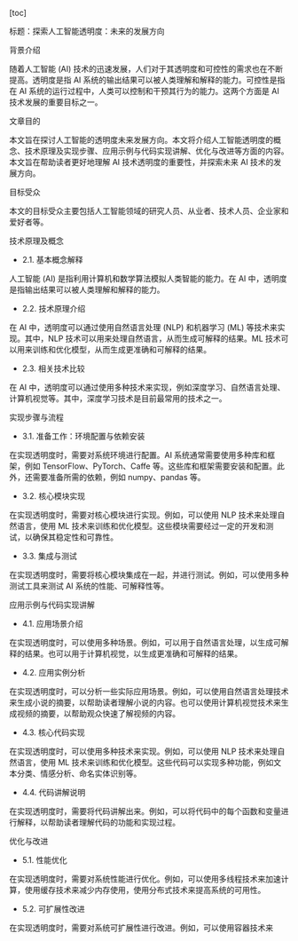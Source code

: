 
[toc]                    
                
                
标题：探索人工智能透明度：未来的发展方向

背景介绍

随着人工智能 (AI) 技术的迅速发展，人们对于其透明度和可控性的需求也在不断提高。透明度是指 AI 系统的输出结果可以被人类理解和解释的能力。可控性是指在 AI 系统的运行过程中，人类可以控制和干预其行为的能力。这两个方面是 AI 技术发展的重要目标之一。

文章目的

本文旨在探讨人工智能的透明度未来发展方向。本文将介绍人工智能透明度的概念、技术原理及实现步骤、应用示例与代码实现讲解、优化与改进等方面的内容。本文旨在帮助读者更好地理解 AI 技术透明度的重要性，并探索未来 AI 技术的发展方向。

目标受众

本文的目标受众主要包括人工智能领域的研究人员、从业者、技术人员、企业家和爱好者等。

技术原理及概念

- 2.1. 基本概念解释

人工智能 (AI) 是指利用计算机和数学算法模拟人类智能的能力。在 AI 中，透明度是指输出结果可以被人类理解和解释的能力。

- 2.2. 技术原理介绍

在 AI 中，透明度可以通过使用自然语言处理 (NLP) 和机器学习 (ML) 等技术来实现。其中，NLP 技术可以用来处理自然语言，从而生成可解释的结果。ML 技术可以用来训练和优化模型，从而生成更准确和可解释的结果。

- 2.3. 相关技术比较

在 AI 中，透明度可以通过使用多种技术来实现，例如深度学习、自然语言处理、计算机视觉等。其中，深度学习技术是目前最常用的技术之一。

实现步骤与流程

- 3.1. 准备工作：环境配置与依赖安装

在实现透明度时，需要对系统环境进行配置。AI 系统通常需要使用多种库和框架，例如 TensorFlow、PyTorch、Caffe 等。这些库和框架需要安装和配置。此外，还需要准备所需的依赖，例如 numpy、pandas 等。

- 3.2. 核心模块实现

在实现透明度时，需要对核心模块进行实现。例如，可以使用 NLP 技术来处理自然语言，使用 ML 技术来训练和优化模型。这些模块需要经过一定的开发和测试，以确保其稳定性和可靠性。

- 3.3. 集成与测试

在实现透明度时，需要将核心模块集成在一起，并进行测试。例如，可以使用多种测试工具来测试 AI 系统的性能、可解释性等。

应用示例与代码实现讲解

- 4.1. 应用场景介绍

在实现透明度时，可以使用多种场景。例如，可以用于自然语言处理，以生成可解释的结果。也可以用于计算机视觉，以生成更准确和可解释的结果。

- 4.2. 应用实例分析

在实现透明度时，可以分析一些实际应用场景。例如，可以使用自然语言处理技术来生成小说的摘要，以帮助读者理解小说的内容。也可以使用计算机视觉技术来生成视频的摘要，以帮助观众快速了解视频的内容。

- 4.3. 核心代码实现

在实现透明度时，可以使用多种技术来实现。例如，可以使用 NLP 技术来处理自然语言，使用 ML 技术来训练和优化模型。这些代码可以实现多种功能，例如文本分类、情感分析、命名实体识别等。

- 4.4. 代码讲解说明

在实现透明度时，需要将代码讲解出来。例如，可以将代码中的每个函数和变量进行解释，以帮助读者理解代码的功能和实现过程。

优化与改进

- 5.1. 性能优化

在实现透明度时，需要对系统性能进行优化。例如，可以使用多线程技术来加速计算，使用缓存技术来减少内存使用，使用分布式技术来提高系统的可用性。

- 5.2. 可扩展性改进

在实现透明度时，需要对系统可扩展性进行改进。例如，可以使用容器技术来


